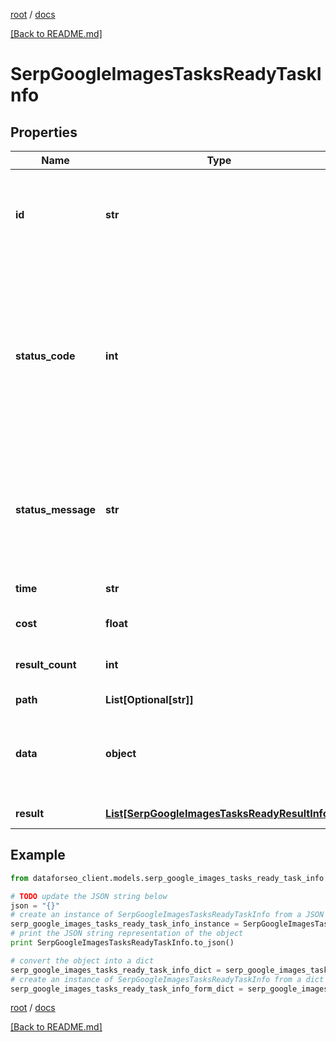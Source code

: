 [root](./../ "root") / [docs](./ "docs")

[[Back to README.md]](./../README.md "[Back to README.md]")

# SerpGoogleImagesTasksReadyTaskInfo

## Properties

Name | Type | Description | Notes
------------ | ------------- | ------------- | -------------
**id** | **str** | task identifier unique task identifier in our system in the UUID format | [optional]
**status_code** | **int** | status code of the task generated by DataForSEO, can be within the following range: 10000-60000 you can find the full list of the response codes here | [optional]
**status_message** | **str** | informational message of the task you can find the full list of general informational messages here | [optional]
**time** | **str** | execution time, seconds | [optional]
**cost** | **float** | total tasks cost, USD | [optional]
**result_count** | **int** | number of elements in the result array | [optional]
**path** | **List[Optional[str]]** | URL path | [optional]
**data** | **object** | contains the same parameters that you specified in the POST request | [optional]
**result** | [**List[SerpGoogleImagesTasksReadyResultInfo]**](SerpGoogleImagesTasksReadyResultInfo.md) | array of results | [optional]

## Example

```python
from dataforseo_client.models.serp_google_images_tasks_ready_task_info import SerpGoogleImagesTasksReadyTaskInfo

# TODO update the JSON string below
json = "{}"
# create an instance of SerpGoogleImagesTasksReadyTaskInfo from a JSON string
serp_google_images_tasks_ready_task_info_instance = SerpGoogleImagesTasksReadyTaskInfo.from_json(json)
# print the JSON string representation of the object
print SerpGoogleImagesTasksReadyTaskInfo.to_json()

# convert the object into a dict
serp_google_images_tasks_ready_task_info_dict = serp_google_images_tasks_ready_task_info_instance.to_dict()
# create an instance of SerpGoogleImagesTasksReadyTaskInfo from a dict
serp_google_images_tasks_ready_task_info_form_dict = serp_google_images_tasks_ready_task_info.from_dict(serp_google_images_tasks_ready_task_info_dict)
```

  

[root](./../ "root") / [docs](./ "docs")

[[Back to README.md]](./../README.md "[Back to README.md]")